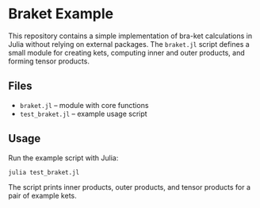# Braket Example

This repository contains a simple implementation of bra-ket calculations in Julia without relying on external packages. The `braket.jl` script defines a small module for creating kets, computing inner and outer products, and forming tensor products.

## Files
- `braket.jl` – module with core functions
- `test_braket.jl` – example usage script

## Usage
Run the example script with Julia:

```bash
julia test_braket.jl
```

The script prints inner products, outer products, and tensor products for a pair of example kets.
